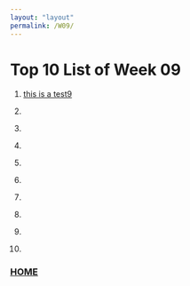 ```yaml
---
layout: "layout"
permalink: /W09/
---
```


# Top 10 List of Week 09

1. [this is a test9](google.com)<br>


2. []()<br>


3. []()<br>


4. []()<br>


5. []()<br>


6. []()<br>


7. []()<br>


8. []()<br>


9. []()<br>


10. []()<br>


### [HOME](https://theophilus-lukas.github.io/os211)